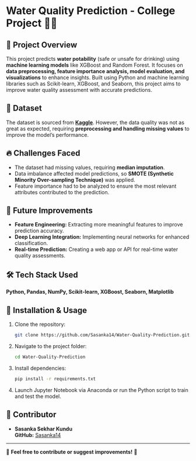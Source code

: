 # Water Quality Prediction - College Project 🌊💧

## 📌 Project Overview

This project predicts **water potability** (safe or unsafe for drinking) using **machine learning models** like XGBoost and Random Forest. It focuses on **data preprocessing, feature importance analysis, model evaluation, and visualizations** to enhance insights. Built using Python and machine learning libraries such as Scikit-learn, XGBoost, and Seaborn, this project aims to improve water quality assessment with accurate predictions.

## 📂 Dataset

The dataset is sourced from **[Kaggle](https://www.kaggle.com/datasets/adityakadiwal/water-potability)**. However, the data quality was not as great as expected, requiring **preprocessing and handling missing values** to improve the model’s performance.

## 🔥 Challenges Faced

- The dataset had missing values, requiring **median imputation**.
- Data imbalance affected model predictions, so **SMOTE (Synthetic Minority Over-sampling Technique)** was applied.
- Feature importance had to be analyzed to ensure the most relevant attributes contributed to the prediction.

## 🚀 Future Improvements

- **Feature Engineering:** Extracting more meaningful features to improve prediction accuracy.
- **Deep Learning Integration:** Implementing neural networks for enhanced classification.
- **Real-time Prediction:** Creating a web app or API for real-time water quality assessments.

## 🛠 Tech Stack Used

**Python, Pandas, NumPy, Scikit-learn, XGBoost, Seaborn, Matplotlib**

## 🔧 Installation & Usage

1. Clone the repository:
   ```bash
   git clone https://github.com/Sasanka14/Water-Quality-Prediction.git
   ```
2. Navigate to the project folder:
   ```bash
   cd Water-Quality-Prediction
   ```
3. Install dependencies:
   ```bash
   pip install -r requirements.txt
   ```
4. Launch Jupyter Notebook via Anaconda or run the Python script to train and test the model.

## 👤 Contributor

- **Sasanka Sekhar Kundu**\
  **GitHub:** [Sasanka14](https://github.com/Sasanka14)

---

📢 **Feel free to contribute or suggest improvements!** 🚀



